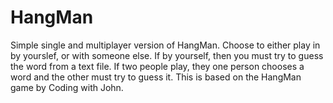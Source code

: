 # HangMan
Simple single and multiplayer version of HangMan.
Choose to either play in by yourslef, or with someone else. If by yourself, then you must try to guess the word from a text file. If two people play, they one person chooses a word and the other must try to guess it.
This is based on the HangMan game by Coding with John.
